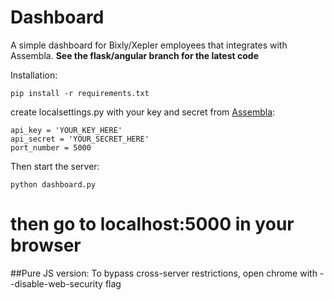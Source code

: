 Dashboard
=========

A simple dashboard for Bixly/Xepler employees that integrates with Assembla.
**See the flask/angular branch for the latest code**

Installation:
```
pip install -r requirements.txt
```
create localsettings.py with your key and secret from [Assembla](https://www.assembla.com/user/edit/manage_clients):
```
api_key = 'YOUR_KEY_HERE'
api_secret = 'YOUR_SECRET_HERE'
port_number = 5000
```
Then start the server:
```
python dashboard.py
```
then go to localhost:5000 in your browser
=======

##Pure JS version:
To bypass cross-server restrictions, open chrome with --disable-web-security flag

